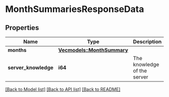 # MonthSummariesResponseData

## Properties

Name | Type | Description | Notes
------------ | ------------- | ------------- | -------------
**months** | [**Vec<models::MonthSummary>**](MonthSummary.md) |  | 
**server_knowledge** | **i64** | The knowledge of the server | 

[[Back to Model list]](../README.md#documentation-for-models) [[Back to API list]](../README.md#documentation-for-api-endpoints) [[Back to README]](../README.md)


